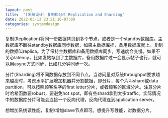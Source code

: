 ```yaml
---
layout: post
title:  "[系统设计] 复制和分片 Replication and Sharding"
date: 2022-05-13 23:21:16-07:00
categories: systemdesign
---
```

复制(Replication)将同一份数据拷贝到多个节点，或者是一个standby数据库。主数据库不断往standby数据库同步数据，如果主数据库挂，备用数据库就上。复制的数据叫replica。为了保持主数据库和备用数据库同步，写速度会变慢。如果不关心latency，比如发帖存到了主数据库，备用数据库过一会显示帖子也行，就可以用async方式同步，比如几分钟同步一次。

分片(Sharding)将不同数据存放到不同节点。当访问量对系统throughput要求越来越高时，考虑水平扩展增加机器并分割数据，即分片，每个片叫shard或data partition。可以按照顾客名字的first letter分片，或者顾客的区域分片。注意分片时哈希函数要robust，要避免hot spot，即有些shard拿到太多traffic。实际情况中的数据库分片可能会连接一个反向代理，反向代理连到application server。

想增加系统读性能，复制/增加slave节点即可。想提升写性能，对数据分片。
